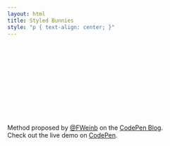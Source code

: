 ```yaml
---
layout: html
title: Styled Bunnies
style: "p { text-align: center; }"
---
```

<svg xmlns:xlink="http://www.w3.org/1999/xlink" viewBox="0 0 300 100">
  <use xlink:href="resources/solid-bunny.svg#bunny" x="0" y="0" width="100" height="100" fill="#91c46c" color="#ff9666" />
  <use xlink:href="resources/solid-bunny.svg#bunny" x="100" y="0" width="100" height="100" fill="#ff9666" color="#ffe184" />
  <use xlink:href="resources/solid-bunny.svg#bunny" x="200" y="0" width="100" height="100" fill="#4192d9" color="#d96666"/>
</svg>

Method proposed by [@FWeinb][fweinb] on the [CodePen Blog][codepen-blog].<br/>
Check out the live demo on [CodePen][codepen-demo].

[fweinb]: https://twitter.com/FWeinb
[codepen-blog]: http://codepen.io/FWeinb/blog/quick-tip-svg-use-style-two-colors
[codepen-demo]: http://codepen.io/betravis/pen/Lmjlc
